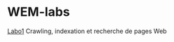 # WEM-labs

[Labo1](https://github.com/nkcr/WEM-labs/tree/master/lab1) Crawling, indexation et recherche de pages Web

